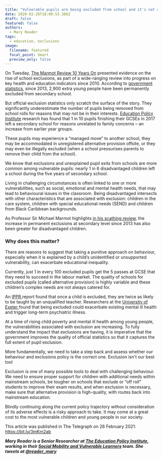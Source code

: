 ```yaml
---
title: "Vulnerable pupils are being excluded from school and it's not always legal (The Telegraph)"
date: 2020-02-26T18:09:53.386Z
draft: false
featured: false
authors:
  - Mary Reader
tags:
  - education, exclusions
image:
  filename: featured
  focal_point: Smart
  preview_only: false
---
```

On Tuesday, [The Marmot Review 10 Years On](http://www.instituteofhealthequity.org/the-marmot-review-10-years-on) presented evidence on the rise of school exclusions, as part of a wide-ranging review into progress on key health and education indicators since 2010. According to [government statistics](https://assets.publishing.service.gov.uk/government/uploads/system/uploads/attachment_data/file/820773/Permanent_and_fixed_period_exclusions_2017_to_2018_-_main_text.pdf), since 2013, 2,900 extra young people have been permanently excluded from secondary school. 

But official exclusion statistics only scratch the surface of the story. They significantly underestimate the number of pupils being removed from school rolls for reasons that may not be in their interests. [Education Policy Institute](https://epi.org.uk/publications-and-research/unexplained-pupil-exits-data-multi-academy-trust-local-authority/) research has found that 1 in 10 pupils finishing their GCSEs in 2017 left a secondary school for reasons unrelated to family concerns – an increase from earlier year groups. 

These pupils may experience a “managed move” to another school, they may be accommodated in unregistered alternative provision offsite, or they may even be illegally excluded (when a school pressurises parents to remove their child from the school). 

We know that exclusions and unexplained pupil exits from schools are more common among vulnerable pupils: nearly 1 in 6 disadvantaged children left a school during the five years of secondary school. 

Living in challenging circumstances is often linked to one or more vulnerabilities, such as social, emotional and mental health needs, that may lead to behavioural issues in the classroom. Being disadvantaged intersects with other characteristics that are associated with exclusion: children in the care system, children with special educational needs (SEND) and children from Black Caribbean backgrounds. 

As Professor Sir Michael Marmot highlights [in his scathing review](https://www.telegraph.co.uk/news/2020/02/25/lost-decade-condemned-life-expectancy-stalls/), the increase in permanent exclusions at secondary level since 2013 has also been greater for disadvantaged children. 

### Why does this matter? 

There are reasons to suggest that taking a punitive approach on behaviour, especially when it is explained by a child’s unidentified or unsupported vulnerability, can exacerbate educational inequality. 

Currently, just 1 in every 100 excluded pupils get the 5 passes at GCSE that they need to succeed in the labour market. The quality of schools for excluded pupils (called alternative provision) is highly variable and these children’s complex needs are not always catered for.

An [IPPR ](https://www.ippr.org/publications/making-the-difference)report found that once a child is excluded, they are twice as likely to be taught by an unqualified teacher. Researchers at the [University of Exeter ](https://ore.exeter.ac.uk/repository/bitstream/handle/10871/22552/SKIP%20Study_Proof.pdf?sequence=1&isAllowed=y)found that being excluded could exacerbate existing mental ill health and trigger long-term psychiatric illness. 

At a time of rising child poverty and mental ill health among young people, the vulnerabilities associated with exclusion are increasing. To fully understand the impact that exclusions are having, it is imperative that the government improves the quality of official statistics so that it captures the full extent of pupil exclusion. 

More fundamentally, we need to take a step back and assess whether our behaviour and exclusions policy is the correct one. Exclusion isn't our best tool

Exclusion is one of many possible tools to deal with challenging behaviour. We need to ensure proper support for children with additional needs within mainstream schools, be tougher on schools that exclude or “off roll” students to improve their exam results, and when exclusion is necessary, make sure that alternative provision is high-quality, with routes back into mainstream education. 

Blindly continuing along the current policy trajectory without consideration of its adverse effects is a risky approach to take. It may come at a great cost to the most vulnerable children and young people in our society. 

This article was published in The Telegraph on 26 February 2021: https://bit.ly/3mKm2ab

***Mary Reader is a Senior Researcher at [The Education Policy Institute](https://epi.org.uk/), working in their [Social Mobility and Vulnerable Learners](https://epi.org.uk/publications-and-research/annual-report-2019/) team. She tweets at [@reader_mary](https://twitter.com/reader_mary?lang=en)***
